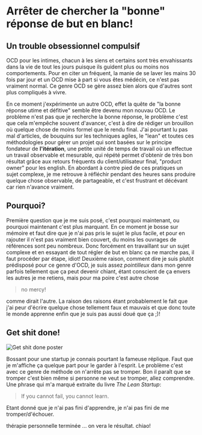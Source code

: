 # Arrêter de chercher la "bonne" réponse de but en blanc!

## Un trouble obsessionnel compulsif

OCD pour les intimes, chacun à les siens et certains sont très envahissants dans la vie de tout les jours puisque ils guident plus ou moins nos comportements. Pour en citer un fréquent, la manie de se laver les mains 30 fois par jour et un OCD mise à part si vous êtes médécin, ce n'est pas vraiment normal. Ce genre OCD se gère assez bien alors que d'autres sont plus compliqués à vivre.

En ce moment j'expérimente un autre OCD, effet la quête de "la bonne réponse utime et défitive" semble être devenu mon nouvau OCD. Le problème n'est pas que je recherche la bonne réponse, le problème c'est que cela m'empêche souvent d'avancer, c'est à dire de rédiger un brouillon où quelque chose de moins formel que le rendu final. J'ai pourtant lu pas mal d'articles, de bouquins sur les techniques agiles, le "lean" et toutes ces méthodologies pour gérer un projet qui sont basées sur le principe fondateur de __l'itération__, une petite unité de temps de travail où un effectue un travail observable et mesurable, qui répété permet d'obtenir de très bon résultat grâce aux retours fréquents du client/utilisateur final, "product owner" pour les english. En abordant à contre pied de ces pratiques un sujet complexe, je me retrouve à réfléchir pendant des heures sans produire quelque chose observable, de partageable, et c'est frustrant et décévant car rien n'avance vraiment.

## Pourquoi?

Première question que je me suis posé, c'est pourquoi maintenant, ou pourquoi maintenant c'est plus marquant. En ce moment je bosse sur mémoire et faut dire que je n'ai pas pris le sujet le plus facile, et pour en rajouter il n'est pas vraiment bien couvert, du moins les ouvrages de références sont peu nombreux. Donc forcément en travaillant sur un sujet complexe et en essayant de tout régler de but en blanc ça ne marche pas, il faut procéder par étape, idiot! Deuxième raison, comment dire je suis plutôt prédisposé pour ce genre d'OCD, je suis assez _pointilleux_ dans mon genre parfois tellement que ça peut devenir chiant, étant conscient de ça envers les autres je me retiens, mais pour ma poire c'est autre chose

> no mercy!

comme dirait l'autre. La raison des raisons étant probablement le fait que j'ai peur d'écrire quelque chose tellement faux et mauvais et que donc toute le monde apprenne enfin que je suis pas aussi doué que ça ;)!

## Get shit done!

![Get shit done poster](http://www.startupvitamins.com/media/products/13/aaron_levie_poster_red.jpg)

Bossant pour une startup je connais pourtant la fameuse réplique. Faut que je m'affiche ça quelque part pour le garder à l'esprit. Le problème c'est avec ce genre de méthode on n'arrête pas se tromper. Bon il paraît que se tromper c'est bien même si personne ne veut se tromper, allez comprendre. Une phrase qui m'a marqué extraite du livre _The Lean Startup_:

> If you cannot fail, you cannot learn.

Etant donné que je n'ai pas fini d'apprendre, je n'ai pas fini de me tromper/d'échouer.

thérapie personnelle terminée ... on vera le résultat. chiao!
